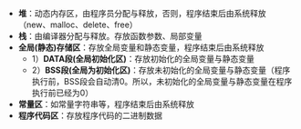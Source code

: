
* **堆**：动态内存区，由程序员分配与释放，否则，程序结束后由系统释放（new、malloc、delete、free）
* **栈**：由编译器分配与释放。存放函数参数、局部变量
* **全局(静态)存储区**：存放全局变量和静态变量，程序结束后由系统释放
    - 1）**DATA段(全局初始化区)**：存放初始化的全局变量与静态变量
    - 2）**BSS段(全局为初始化区)**：存放未初始化的全局变量与静态变量（程序执行前，BSS段会自动清0。所以，未初始化的全局变量与静态变量在程序执行前已经为0）
* **常量区**：如常量字符串等，程序结束后由系统释放
* **程序代码区**：存放程序代码的二进制数据